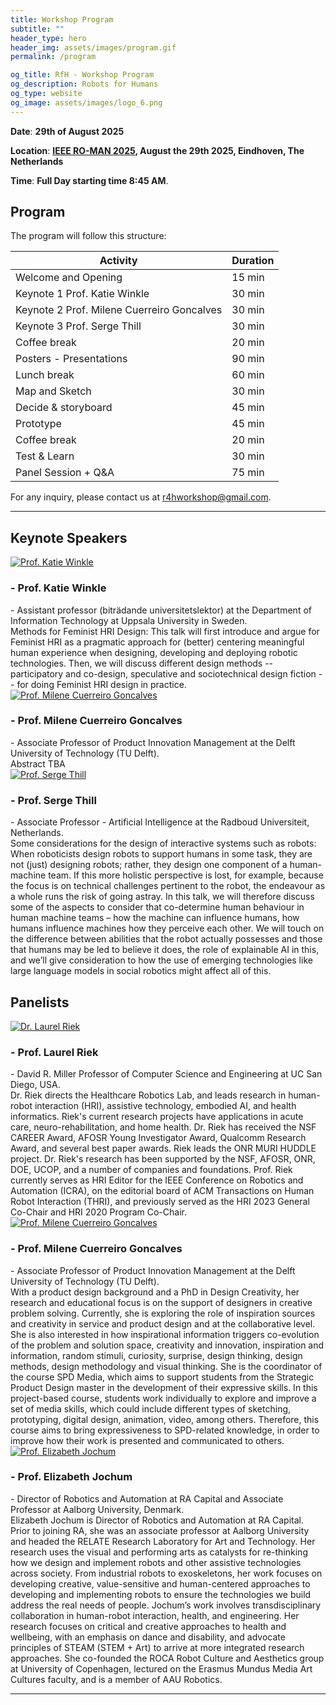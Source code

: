 ```yaml
---
title: Workshop Program
subtitle: ""
header_type: hero
header_img: assets/images/program.gif
permalink: /program

og_title: RfH - Workshop Program
og_description: Robots for Humans
og_type: website
og_image: assets/images/logo_6.png
---
```


**Date**: **29th of August 2025** 

**Location**:  **[IEEE RO-MAN 2025](https://www.ro-man2025.org/), August the 29th 2025, Eindhoven, The Netherlands**

**Time**: **Full Day starting time 8:45 AM**.

<!--**Attend Online**: [**Zoom link** (TDB)]()-->

## Program

The program will follow this structure: 

| **Activity**                                            | **Duration**           |
|---------------------------------------------------------|------------------------|
| Welcome and Opening                                     | 15 min                 |
| Keynote 1 Prof. Katie Winkle                            | 30 min                 |
| Keynote 2 Prof. Milene Cuerreiro Goncalves              | 30 min                 |
| Keynote 3 Prof. Serge Thill                             | 30 min                 |
| Coffee break                                            | 20 min                 |
| Posters - Presentations                                 | 90 min                 |
| Lunch break                                             | 60 min                 |
| Map and Sketch                                          | 30 min                 |
| Decide & storyboard                                     | 45 min                 |
| Prototype                                               | 45 min                 |
| Coffee break                                            | 20 min                 |
| Test & Learn                                            | 30 min                 |
| Panel Session + Q&A                                     | 75 min                 |


For any inquiry, please contact us at [r4hworkshop@gmail.com](mailto:r4hworkshop@gmail.com).

---

## Keynote Speakers

<section class="light">
    <div class="container py-2">
        <article class="postcard light blue">
            <a class="postcard__img_link" href="#">
                <img class="postcard__img" src="assets/images/keynote_KW.jpeg" alt="Prof. Katie Winkle" />
            </a>
            <div class="postcard__text t-dark">
                <h1 class="postcard__title blue">- Prof. Katie Winkle</h1>
                <div class="postcard__subtitle small">
				- Assistant professor (biträdande universitetslektor) at the Department of Information Technology at Uppsala University in Sweden.
				</div>
                <div class="postcard__bar"></div>
                <div class="postcard__preview-txt"> Methods for Feminist HRI Design: This talk will first introduce and argue for Feminist HRI as a pragmatic approach for (better) centering meaningful human experience when designing, developing and deploying robotic technologies. Then, we will discuss different design methods -- participatory and co-design, speculative and sociotechnical design fiction -- for doing Feminist HRI design in practice.</div>
            </div>
        </article>
    </div>
</section>

<section class="light">
    <div class="container py-2">
        <article class="postcard light blue">
            <a class="postcard__img_link" href="#">
                <img class="postcard__img" src="assets/images/keynote_MG.png" alt="Prof. Milene Cuerreiro Goncalves" />
            </a>
            <div class="postcard__text t-dark">
                <h1 class="postcard__title blue">- Prof. Milene Cuerreiro Goncalves</h1>
                <div class="postcard__subtitle small">
				- Associate Professor of Product Innovation Management at the Delft University of Technology (TU Delft).
				</div>
                <div class="postcard__bar"></div>
                <div class="postcard__preview-txt"> Abstract TBA</div>
            </div>
        </article>
    </div>
</section>

<section class="light">
    <div class="container py-2">
        <article class="postcard light blue">
            <a class="postcard__img_link" href="#">
                <img class="postcard__img" src="assets/images/keynote_ST.png" alt="Prof. Serge Thill" />
            </a>
            <div class="postcard__text t-dark">
                <h1 class="postcard__title blue">- Prof. Serge Thill</h1>
                <div class="postcard__subtitle small">
				- Associate Professor - Artificial Intelligence at the Radboud Universiteit, Netherlands.
				</div>
                <div class="postcard__bar"></div>
                <div class="postcard__preview-txt"> Some considerations for the design of interactive systems such as robots: When roboticists design robots to support humans in some task, they are not (just) designing robots; rather, they design one component of a human-machine team. If this more holistic perspective is lost, for example, because the focus is on technical challenges pertinent to the robot, the endeavour as a whole runs the risk of going astray. In this talk, we will therefore discuss some of the aspects to consider that co-determine human behaviour in human machine teams – how the machine can influence humans, how humans influence machines how they perceive each other. We will touch on the difference between abilities that the robot actually possesses and those that humans may be led to believe it does, the role of explainable AI in this, and we’ll give consideration to how the use of emerging technologies like large language models in social robotics might affect all of this.</div>
            </div>
        </article>
    </div>
</section>

## Panelists

<section class="light">
    <div class="container py-2">
        <article class="postcard light blue">
            <a class="postcard__img_link" href="#">
                <img class="postcard__img" src="assets/images/panel_LR.jpg" alt="Dr. Laurel Riek" />
            </a>
            <div class="postcard__text t-dark">
                <h1 class="postcard__title blue">- Prof. Laurel Riek</h1>
                <div class="postcard__subtitle small">
				- David R. Miller Professor of Computer Science and Engineering at UC San Diego, USA.
				</div>
                <div class="postcard__bar"></div>
                <div class="postcard__preview-txt">Dr. Riek directs the Healthcare Robotics Lab, and leads research in human-robot interaction (HRI), assistive technology, embodied AI, and health informatics. Riek's current research projects have applications in acute care, neuro-rehabilitation, and home health. Dr. Riek has received the NSF CAREER Award, AFOSR Young Investigator Award, Qualcomm Research Award, and several best paper awards. Riek leads the ONR MURI HUDDLE project. Dr. Riek's research has been supported by the NSF, AFOSR, ONR, DOE, UCOP, and a number of companies and foundations. Prof. Riek currently serves as HRI Editor for the IEEE Conference on Robotics and Automation (ICRA), on the editorial board of ACM Transactions on Human Robot Interaction (THRI), and previously served as the HRI 2023 General Co-Chair and HRI 2020 Program Co-Chair. </div>
            </div>
        </article>
    </div>
</section>

<section class="light">
    <div class="container py-2">
        <article class="postcard light blue">
            <a class="postcard__img_link" href="#">
                <img class="postcard__img" src="assets/images/keynote_MG.png" alt="Prof. Milene Cuerreiro Goncalves" />
            </a>
            <div class="postcard__text t-dark">
                <h1 class="postcard__title blue">- Prof. Milene Cuerreiro Goncalves</h1>
                <div class="postcard__subtitle small">
				- Associate Professor of Product Innovation Management at the Delft University of Technology (TU Delft).
				</div>
                <div class="postcard__bar"></div>
                <div class="postcard__preview-txt">With a product design background and a PhD in Design Creativity, her research and educational focus is on the support of designers in creative problem solving. Currently, she is exploring the role of inspiration sources and creativity in service and product design and at the collaborative level. She is also interested in how inspirational information triggers co-evolution of the problem and solution space, creativity and innovation, inspiration and information, random stimuli, curiosity, surprise, design thinking, design methods, design methodology and visual thinking. She is the coordinator of the course SPD Media, which aims to support students from the Strategic Product Design master in the development of their expressive skills. In this project-based course, students work individually to explore and improve a set of media skills, which could include different types of sketching, prototyping, digital design, animation, video, among others. Therefore, this course aims to bring expressiveness to SPD-related knowledge, in order to improve how their work is presented and communicated to others. </div>
            </div>
        </article>
    </div>
</section>

<section class="light">
    <div class="container py-2">
        <article class="postcard light blue">
            <a class="postcard__img_link" href="#">
                <img class="postcard__img" src="assets/images/panel_EJ.jpg" alt="Prof. Elizabeth Jochum" />
            </a>
            <div class="postcard__text t-dark">
                <h1 class="postcard__title blue">- Prof. Elizabeth Jochum</h1>
                <div class="postcard__subtitle small">
				- Director of Robotics and Automation at RA Capital and Associate Professor at Aalborg University, Denmark.
				</div>
                <div class="postcard__bar"></div>
                <div class="postcard__preview-txt">Elizabeth Jochum is Director of Robotics and Automation at RA Capital. Prior to joining RA, she was an associate professor at Aalborg University and headed the RELATE Research Laboratory for Art and Technology. Her research uses the visual and performing arts as catalysts for re-thinking how we design and implement robots and other assistive technologies across society. From industrial robots to exoskeletons, her work focuses on developing creative, value-sensitive and human-centered approaches to developing and implementing robots to ensure the technologies we build address the real needs of people. Jochum’s work involves transdisciplinary collaboration in human-robot interaction, health, and engineering. Her research focuses on critical and creative approaches to health and wellbeing, with an emphasis on dance and disability, and advocate principles of STEAM (STEM + Art) to arrive at more integrated research approaches. She co-founded the ROCA Robot Culture and Aesthetics group at University of Copenhagen, lectured on the Erasmus Mundus Media Art Cultures faculty, and is a member of AAU Robotics.</div>
            </div>
        </article>
    </div>
</section>

---